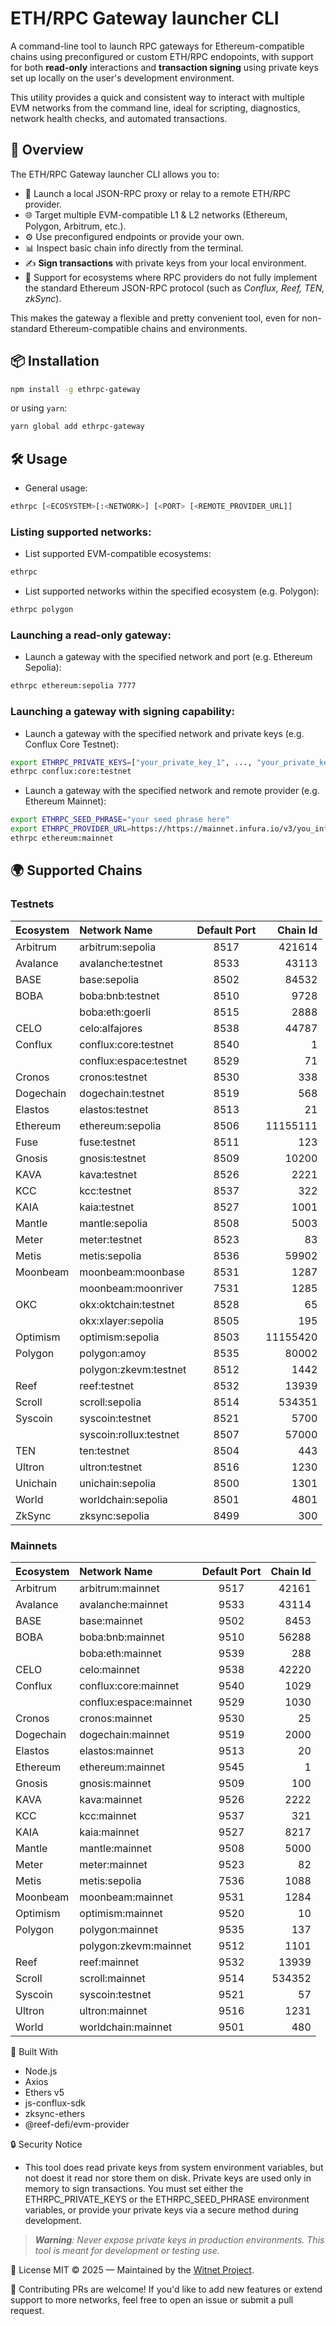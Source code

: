 # ETH/RPC Gateway launcher CLI

A command-line tool to launch RPC gateways for Ethereum-compatible chains using preconfigured or custom ETH/RPC endopoints, with support for both **read-only** interactions and **transaction signing** using private keys set up locally on the user's development environment.

This utility provides a quick and consistent way to interact with multiple EVM networks from the command line, ideal for scripting, diagnostics, network health checks, and automated transactions.

## 🧭 Overview

The ETH/RPC Gateway launcher CLI allows you to:

- 🚀 Launch a local JSON-RPC proxy or relay to a remote ETH/RPC provider.
- 🌐 Target multiple EVM-compatible L1 & L2 networks (Ethereum, Polygon, Arbitrum, etc.).
- ⚙️ Use preconfigured endpoints or provide your own.
- 📊 Inspect basic chain info directly from the terminal.
- ✍️ **Sign transactions** with private keys from your local environment.
- 🔄 Support for ecosystems where RPC providers do not fully implement the standard Ethereum JSON-RPC protocol (such as *Conflux, Reef, TEN, zkSync*).

This makes the gateway a flexible and pretty convenient tool, even for non-standard Ethereum-compatible chains and environments.

## 📦 Installation

```bash
npm install -g ethrpc-gateway
```

or using `yarn`:
```bash
yarn global add ethrpc-gateway
```

## 🛠️ Usage

- General usage:
```bash
ethrpc [<ECOSYSTEM>[:<NETWORK>] [<PORT> [<REMOTE_PROVIDER_URL]]
```

### Listing supported networks:

- List supported EVM-compatible ecosystems:
```bash
ethrpc
```

- List supported networks within the specified ecosystem (e.g. Polygon):
```bash
ethrpc polygon
```

### Launching a read-only gateway:

- Launch a gateway with the specified network and port (e.g. Ethereum Sepolia):
```bash
ethrpc ethereum:sepolia 7777
```

### Launching a gateway with signing capability:

- Launch a gateway with the specified network and private keys (e.g. Conflux Core Testnet):
```bash
export ETHRPC_PRIVATE_KEYS=["your_private_key_1", ..., "your_private_key_n", ]
ethrpc conflux:core:testnet
```

- Launch a gateway with the specified network and remote provider (e.g. Ethereum Mainnet):
```bash
export ETHRPC_SEED_PHRASE="your seed phrase here"
export ETHRPC_PROVIDER_URL=https://https://mainnet.infura.io/v3/you_infura_key_here
ethrpc ethereum:mainnet
```

## 🌍 Supported Chains
### Testnets
| Ecosystem | Network Name           | Default Port | Chain Id |
| :-------- | :--------------------- | :----------: | -------: |
| Arbitrum  | arbitrum:sepolia       | 8517 | 421614
| Avalance  | avalanche:testnet      | 8533 | 43113
| BASE      | base:sepolia           | 8502 | 84532
| BOBA      | boba:bnb:testnet       | 8510 | 9728
|           | boba:eth:goerli        | 8515 | 2888
| CELO      | celo:alfajores         | 8538 | 44787
| Conflux   | conflux:core:testnet   | 8540 | 1
|           | conflux:espace:testnet | 8529 | 71
| Cronos    | cronos:testnet         | 8530 | 338
| Dogechain | dogechain:testnet      | 8519 | 568
| Elastos   | elastos:testnet        | 8513 | 21
| Ethereum  | ethereum:sepolia       | 8506 | 11155111
| Fuse      | fuse:testnet           | 8511 | 123
| Gnosis    | gnosis:testnet         | 8509 | 10200
| KAVA      | kava:testnet           | 8526 | 2221
| KCC       | kcc:testnet            | 8537 | 322
| KAIA      | kaia:testnet           | 8527 | 1001
| Mantle    | mantle:sepolia         | 8508 | 5003
| Meter     | meter:testnet          | 8523 | 83
| Metis     | metis:sepolia          | 8536 | 59902
| Moonbeam  | moonbeam:moonbase      | 8531 | 1287
|           | moonbeam:moonriver     | 7531 | 1285
| OKC       | okx:oktchain:testnet   | 8528 | 65
|           | okx:xlayer:sepolia     | 8505 | 195
| Optimism  | optimism:sepolia       | 8503 | 11155420
| Polygon   | polygon:amoy           | 8535 | 80002
|           | polygon:zkevm:testnet  | 8512 | 1442
| Reef      | reef:testnet           | 8532 | 13939
| Scroll    | scroll:sepolia         | 8514 | 534351
| Syscoin   | syscoin:testnet        | 8521 | 5700
|           | syscoin:rollux:testnet | 8507 | 57000
| TEN       | ten:testnet            | 8504 | 443
| Ultron    | ultron:testnet         | 8516 | 1230
| Unichain  | unichain:sepolia       | 8500 | 1301
| World     | worldchain:sepolia     | 8501 | 4801
| ZkSync    | zksync:sepolia         | 8499 | 300

### Mainnets
| Ecosystem | Network Name           | Default Port | Chain Id |
| :-------- | :--------------------- | :----------: | -------: |
| Arbitrum  | arbitrum:mainnet       | 9517 | 42161
| Avalance  | avalanche:mainnet      | 9533 | 43114
| BASE      | base:mainnet           | 9502 | 8453
| BOBA      | boba:bnb:mainnet       | 9510 | 56288
|           | boba:eth:mainnet       | 9539 | 288
| CELO      | celo:mainnet           | 9538 | 42220
| Conflux   | conflux:core:mainnet   | 9540 | 1029
|           | conflux:espace:mainnet | 9529 | 1030
| Cronos    | cronos:mainnet         | 9530 | 25
| Dogechain | dogechain:mainnet      | 9519 | 2000
| Elastos   | elastos:mainnet        | 9513 | 20
| Ethereum  | ethereum:mainnet       | 9545 | 1
| Gnosis    | gnosis:mainnet         | 9509 | 100
| KAVA      | kava:mainnet           | 9526 | 2222
| KCC       | kcc:mainnet            | 9537 | 321
| KAIA      | kaia:mainnet           | 9527 | 8217
| Mantle    | mantle:mainnet         | 9508 | 5000
| Meter     | meter:mainnet          | 9523 | 82
| Metis     | metis:sepolia          | 7536 | 1088
| Moonbeam  | moonbeam:mainnet       | 9531 | 1284
| Optimism  | optimism:mainnet       | 9520 | 10
| Polygon   | polygon:mainnet        | 9535 | 137
|           | polygon:zkevm:mainnet  | 9512 | 1101
| Reef      | reef:mainnet           | 9532 | 13939
| Scroll    | scroll:mainnet         | 9514 | 534352
| Syscoin   | syscoin:testnet        | 9521 | 57
| Ultron    | ultron:mainnet         | 9516 | 1231
| World     | worldchain:mainnet     | 9501 | 480

🧱 Built With
- Node.js
- Axios
- Ethers v5
- js-conflux-sdk
- zksync-ethers
- @reef-defi/evm-provider

🔒 Security Notice

- This tool does read private keys from system environment variables, but not doest it read nor store them on disk. Private keys are used only in memory to sign transactions. You must set either the ETHRPC_PRIVATE_KEYS or the ETHRPC_SEED_PHRASE environment variables, or provide your private keys via a secure method during development.

> ***Warning**: Never expose private keys in production environments. This tool is meant for development or testing use.*

📜 License
MIT © 2025 — Maintained by the [Witnet Project](https://github.com/witnet).

🤝 Contributing
PRs are welcome! If you'd like to add new features or extend support to more networks, feel free to open an issue or submit a pull request.
